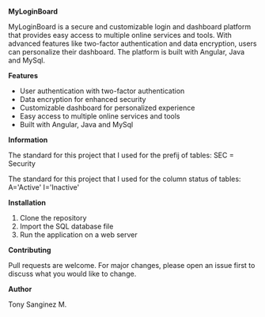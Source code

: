 **MyLoginBoard** 

MyLoginBoard is a secure and customizable login and dashboard platform that provides easy access to multiple online services and tools. With advanced features like two-factor authentication and data encryption, users can personalize their dashboard. The platform is built with Angular, Java and MySql.

**Features**

* User authentication with two-factor authentication
* Data encryption for enhanced security
* Customizable dashboard for personalized experience
* Easy access to multiple online services and tools
* Built with Angular, Java and MySql

**Information**

The standard for this project that I used for the prefij of tables:
SEC = Security

The standard for this project that I used for the column status of tables:
A='Active'
I='Inactive'

**Installation**

1. Clone the repository
2. Import the SQL database file
3. Run the application on a web server

**Contributing**

Pull requests are welcome. For major changes, please open an issue first to discuss what you would like to change.

**Author**

Tony Sanginez M.
